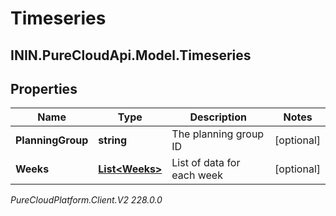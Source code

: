 # Timeseries

## ININ.PureCloudApi.Model.Timeseries

## Properties

|Name | Type | Description | Notes|
|------------ | ------------- | ------------- | -------------|
| **PlanningGroup** | **string** | The planning group ID | [optional] |
| **Weeks** | [**List&lt;Weeks&gt;**](Weeks) | List of data for each week | [optional] |



_PureCloudPlatform.Client.V2 228.0.0_
